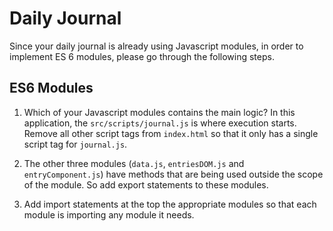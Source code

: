 # Daily Journal

Since your daily journal is already using Javascript modules, in order to implement ES 6 modules, please go through the following steps.

## ES6 Modules

1. Which of your Javascript modules contains the main logic? In this application, the `src/scripts/journal.js` is where execution starts. Remove all other script tags from `index.html` so that it only has a single script tag for `journal.js`. 

1. The other three modules (`data.js`, `entriesDOM.js` and `entryComponent.js`) have methods that are being used outside the scope of the module. So add export statements to these modules.

1. Add import statements at the top the appropriate modules so that each module is importing any module it needs.
